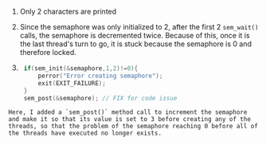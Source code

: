 1. Only 2 characters are printed

2. Since the semaphore was only initialized to 2, after the first 2 `sem_wait()` calls, the semaphore is decremented twice. Because of this, once it is the last thread's turn to go, it is stuck because the semaphore is 0 and therefore locked.

3. ```c
	if(sem_init(&semaphore,1,2)!=0){
		perror("Error creating semaphore");
		exit(EXIT_FAILURE);
	}
	sem_post(&semaphore); // FIX for code issue
```
Here, I added a `sem_post()` method call to increment the semaphore and make it so that its value is set to 3 before creating any of the threads, so that the problem of the semaphore reaching 0 before all of the threads have executed no longer exists.
